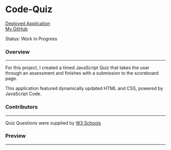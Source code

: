 # Code-Quiz

[Deployed Application](https://asharma1398.github.io/Code-Quiz/)
<br>
[My GitHub](https://github.com/asharma1398)

Status: Work in Progress

### Overview  
***

For this project, I created a timed JavaScript Quiz that takes the user through an assessment and finishes with a submission to the scoreboard page. 

This application featured dynamically updated HTML and CSS, powered by JavaScript Code. 

### Contributors 
***

Quiz Questions were supplied by [W3 Schools](https://www.w3schools.com/quiztest/quiztest.asp?qtest=JS)


### Preview 
***